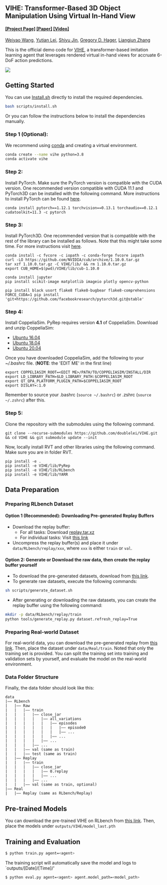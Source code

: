 ## VIHE: Transformer-Based 3D Object Manipulation Using Virtual In-Hand View

#### [[Project Page]](https://vihe-3d.github.io/) [[Paper]](*.pdf) [[Video]]()

[Weiyao Wang](https://wangweiyao.github.io/about-me/), [Yutian Lei](https://doublelei.me/), [Shiyu Jin](https://scholar.google.com/citations?user=GdYgso8AAAAJ&hl=en), [Gregory D. Hager](https://www.cs.jhu.edu/hager/), [Liangjun Zhang](https://www.cs.unc.edu/~zlj/) 

This is the official demo code for [VIHE](https://vihe-3d.github.io/), a transformer-based imitation learning agent that leverages rendered virtual in-hand views for accruate 6-DoF action predictions.


<!-- If you find this work useful in your research, please cite using the following BibTeX:

```bibtex
@article{huang2023voxposer,
      title={VoxPoser: Composable 3D Value Maps for Robotic Manipulation with Language Models},
      author={Huang, Wenlong and Wang, Chen and Zhang, Ruohan and Li, Yunzhu and Wu, Jiajun and Fei-Fei, Li},
      journal={arXiv preprint arXiv:2307.05973},
      year={2023}
    }
``` -->

<img src="media/overview.gif"/>

## Getting Started
You can use [Install.sh](scripts/install.sh) directly to install the required dependencies. 
```bash
bash scripts/install.sh
```

Or you can follow the instructions below to install the dependencies manually.

### **Step 1 (Optional):**
We recommend using [conda](https://docs.conda.io/en/latest/miniconda.html) and creating a virtual environment.
```bash
conda create --name vihe python=3.8
conda activate vihe
```

### **Step 2:** 
Install PyTorch. Make sure the PyTorch version is compatible with the CUDA version. One recommended version compatible with CUDA 11.1 and PyTorch3D can be installed with the following command. More instructions to install PyTorch can be found [here](https://pytorch.org/).
```
conda install pytorch==1.12.1 torchvision==0.13.1 torchaudio==0.12.1 cudatoolkit=11.3 -c pytorch
```

### **Step 3:** 
Install PyTorch3D. One recommended version that is compatible with the rest of the library can be installed as follows. Note that this might take some time. For more instructions visit [here](https://github.com/facebookresearch/pytorch3d/blob/main/INSTALL.md).
```
conda install -c fvcore -c iopath -c conda-forge fvcore iopath
curl -LO https://github.com/NVIDIA/cub/archive/1.10.0.tar.gz
tar xzf 1.10.0.tar.gz -C VIHE/lib/ && rm 1.10.0.tar.gz
export CUB_HOME=$(pwd)/VIHE/lib/cub-1.10.0

conda install jupyter
pip install scikit-image matplotlib imageio plotly opencv-python

pip install black usort flake8 flake8-bugbear flake8-comprehensions
FORCE_CUDA=1 pip install 'git+https://github.com/facebookresearch/pytorch3d.git@stable'
```

### **Step 4:** 
Install CoppeliaSim. PyRep requires version **4.1** of CoppeliaSim. Download and unzip CoppeliaSim: 
- [Ubuntu 16.04](https://www.coppeliarobotics.com/files/CoppeliaSim_Edu_V4_1_0_Ubuntu16_04.tar.xz)
- [Ubuntu 18.04](https://www.coppeliarobotics.com/files/CoppeliaSim_Edu_V4_1_0_Ubuntu18_04.tar.xz)
- [Ubuntu 20.04](https://www.coppeliarobotics.com/files/CoppeliaSim_Edu_V4_1_0_Ubuntu20_04.tar.xz)

Once you have downloaded CoppeliaSim, add the following to your *~/.bashrc* file. (__NOTE__: the 'EDIT ME' in the first line)

```
export COPPELIASIM_ROOT=<EDIT ME>/PATH/TO/COPPELIASIM/INSTALL/DIR
export LD_LIBRARY_PATH=$LD_LIBRARY_PATH:$COPPELIASIM_ROOT
export QT_QPA_PLATFORM_PLUGIN_PATH=$COPPELIASIM_ROOT
export DISLAY=:1.0
```
Remember to source your .bashrc (`source ~/.bashrc`) or  .zshrc (`source ~/.zshrc`) after this.

### **Step 5:** 
Clone the repository with the submodules using the following command.

```
git clone --recurse-submodules https://github.com/doublelei/VIHE.git && cd VIHE && git submodule update --init
```

Now, locally install RVT and other libraries using the following command. Make sure you are in folder RVT.
```
pip install -e .
pip install -e VIHE/lib/PyRep 
pip install -e VIHE/lib/RLbench 
pip install -e VIHE/lib/YARR 
``` 
 
## Data Preparation
### Preparing RLbench Dataset
#### Option 1 (Recommended): Downloading Pre-generated Replay Buffers
- Download the replay buffer:
  - For all tasks: Download [replay.tar.xz](https://drive.google.com/file/d/1wOkLk8ymsp3TCFWOPOQLZZJ4OIZXRUjw/view?usp=drive_link)
  - For individual tasks: Visit [this link](https://drive.google.com/drive/folders/1n_vBXEL2lWmJTNxwQIuI_NinAGGhby5m?usp=drive_link)
- Uncompress the replay buffer(s) and place it under `data/RLbench/replay/xxx`, where `xxx` is either `train` or `val`.

#### Option 2: Generate or Download the raw data, then create the replay buffer yourself
- To download the pre-generated datasets, download from [this link](https://drive.google.com/drive/folders/0B2LlLwoO3nfZfkFqMEhXWkxBdjJNNndGYl9uUDQwS1pfNkNHSzFDNGwzd1NnTmlpZXR1bVE?resourcekey=0-jRw5RaXEYRLe2W6aNrNFEQ).
- To generate raw datasets, execute the following commands:
```bash
sh scripts/generate_dataset.sh
```
- After generating or downloading the raw datasets, you can create the replay buffer using the following command:
```bash
mkdir -p data/RLbench/replay/train 
python tools/generate_replay.py dataset.refresh_replay=True
```
### Preparing Real-world Dataset
For real-world data, you can download the pre-generated replay from [this link](https://drive.google.com/drive/folders/1n_vBXEL2lWmJTNxwQIuI_NinAGGhby5m?usp=drive_link). Then, place the dataset under `data/Real/train`. Noted that only the training set is provided. You can split the training set into training and validation sets by yourself, and evaluate the model on the real-world environment.


### Data Folder Structure
Finally, the data folder should look like this:
```
data
|—— RLbench
|   |—— Raw
|   |   |—— train
|   |   |   |—— close_jar
|   |   |   |   |—— all_variations
|   |   |   |   |   |—— episodes
|   |   |   |   |   |   |—— episode0
|   |   |   |   |   |   |—— ...
|   |   |   |   |   |—— ...
|   |   |   |   |—— ...
|   |   |   |—— ...
|   |   |—— val (same as train)
|   |   |—— test (same as train)
|   |—— Replay
|   |   |—— train
|   |   |   |—— close_jar
|   |   |   |   |—— 0.replay
|   |   |   |   |—— ...
|   |   |   |—— ...
|   |   |—— val (same as train, optional)
|—— Real
|   |—— Replay (same as RLbench/Replay)
```



## Pre-trained Models
You can download the pre-trained VIHE on RLbench from [this link](https://drive.google.com/drive/folders/1n_vBXEL2lWmJTNxwQIuI_NinAGGhby5m?usp=drive_link). Then, place the models under `outputs/VIHE/model_last.pth`

## Training and Evaluation
```bash
$ python train.py agent=<agent>
```
The training script will automatically save the model and logs to `outputs/[Date]/[Time]/'

```bash
$ python eval.py agent=<agent> agent.model_path=<model_path>
```



